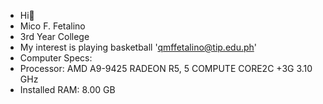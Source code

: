 - Hi👋
- Mico F. Fetalino
- 3rd Year College
- My interest is playing basketball
'qmffetalino@tip.edu.ph'
- Computer Specs:
- Processor: AMD A9-9425 RADEON R5, 5 COMPUTE CORE2C +3G 3.10 GHz
- Installed RAM: 8.00 GB


<!---
mfetalino-tip/mfetalino-tip is a ✨ special ✨ repository because its `README.md` (this file) appears on your GitHub profile.
You can click the Preview link to take a look at your changes.
--->
